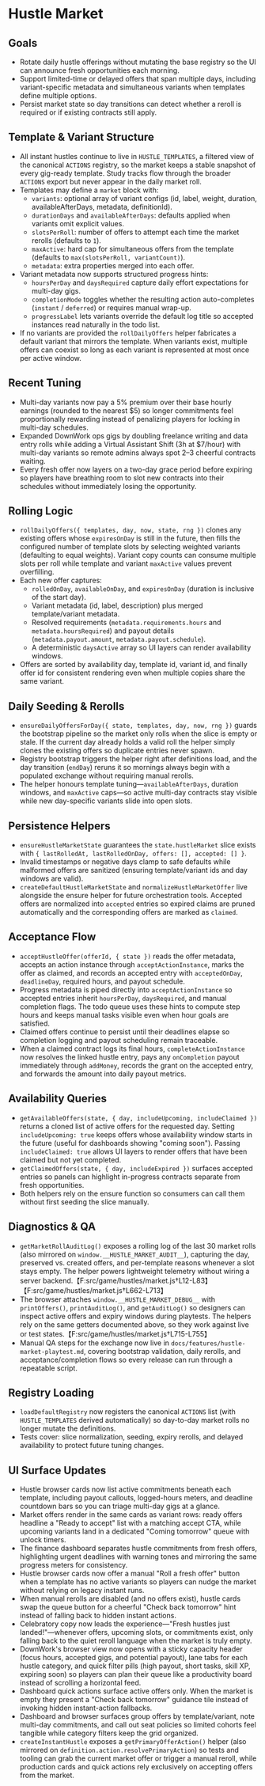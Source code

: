 # Hustle Market

## Goals
- Rotate daily hustle offerings without mutating the base registry so the UI can announce fresh opportunities each morning.
- Support limited-time or delayed offers that span multiple days, including variant-specific metadata and simultaneous variants when templates define multiple options.
- Persist market state so day transitions can detect whether a reroll is required or if existing contracts still apply.

## Template & Variant Structure
- All instant hustles continue to live in `HUSTLE_TEMPLATES`, a filtered view of the canonical `ACTIONS` registry, so the market keeps a stable snapshot of every gig-ready template. Study tracks flow through the broader `ACTIONS` export but never appear in the daily market roll.
- Templates may define a `market` block with:
  - `variants`: optional array of variant configs (id, label, weight, duration, availableAfterDays, metadata, definitionId).
  - `durationDays` and `availableAfterDays`: defaults applied when variants omit explicit values.
  - `slotsPerRoll`: number of offers to attempt each time the market rerolls (defaults to `1`).
  - `maxActive`: hard cap for simultaneous offers from the template (defaults to `max(slotsPerRoll, variantCount)`).
  - `metadata`: extra properties merged into each offer.
- Variant metadata now supports structured progress hints:
  - `hoursPerDay` and `daysRequired` capture daily effort expectations for multi-day gigs.
  - `completionMode` toggles whether the resulting action auto-completes (`instant` / `deferred`) or requires manual wrap-up.
  - `progressLabel` lets variants override the default log title so accepted instances read naturally in the todo list.
- If no variants are provided the `rollDailyOffers` helper fabricates a default variant that mirrors the template. When variants exist, multiple offers can coexist so long as each variant is represented at most once per active window.

## Recent Tuning
- Multi-day variants now pay a 5% premium over their base hourly earnings (rounded to the nearest $5) so longer commitments feel proportionally rewarding instead of penalizing players for locking in multi-day schedules.
- Expanded DownWork ops gigs by doubling freelance writing and data entry rolls while adding a Virtual Assistant Shift (3h at $7/hour) with multi-day variants so remote admins always spot 2–3 cheerful contracts waiting.
- Every fresh offer now layers on a two-day grace period before expiring so players have breathing room to slot new contracts into their schedules without immediately losing the opportunity.

## Rolling Logic
- `rollDailyOffers({ templates, day, now, state, rng })` clones any existing offers whose `expiresOnDay` is still in the future, then fills the configured number of template slots by selecting weighted variants (defaulting to equal weights). Variant copy counts can consume multiple slots per roll while template and variant `maxActive` values prevent overfilling.
- Each new offer captures:
  - `rolledOnDay`, `availableOnDay`, and `expiresOnDay` (duration is inclusive of the start day).
  - Variant metadata (id, label, description) plus merged template/variant metadata.
  - Resolved requirements (`metadata.requirements.hours` and `metadata.hoursRequired`) and payout details (`metadata.payout.amount`, `metadata.payout.schedule`).
  - A deterministic `daysActive` array so UI layers can render availability windows.
- Offers are sorted by availability day, template id, variant id, and finally offer id for consistent rendering even when multiple copies share the same variant.

## Daily Seeding & Rerolls
- `ensureDailyOffersForDay({ state, templates, day, now, rng })` guards the bootstrap pipeline so the market only rolls when the slice is empty or stale. If the current day already holds a valid roll the helper simply clones the existing offers so duplicate entries never spawn.
- Registry bootstrap triggers the helper right after definitions load, and the day transition (`endDay`) reruns it so mornings always begin with a populated exchange without requiring manual rerolls.
- The helper honours template tuning—`availableAfterDays`, duration windows, and `maxActive` caps—so active multi-day contracts stay visible while new day-specific variants slide into open slots.

## Persistence Helpers
- `ensureHustleMarketState` guarantees the `state.hustleMarket` slice exists with `{ lastRolledAt, lastRolledOnDay, offers: [], accepted: [] }`.
- Invalid timestamps or negative days clamp to safe defaults while malformed offers are sanitized (ensuring template/variant ids and day windows are valid).
- `createDefaultHustleMarketState` and `normalizeHustleMarketOffer` live alongside the ensure helper for future orchestration tools. Accepted offers are normalized into `accepted` entries so expired claims are pruned automatically and the corresponding offers are marked as `claimed`.

## Acceptance Flow
- `acceptHustleOffer(offerId, { state })` reads the offer metadata, accepts an action instance through `acceptActionInstance`, marks the offer as claimed, and records an accepted entry with `acceptedOnDay`, `deadlineDay`, required hours, and payout schedule.
- Progress metadata is piped directly into `acceptActionInstance` so accepted entries inherit `hoursPerDay`, `daysRequired`, and manual completion flags. The todo queue uses these hints to compute step hours and keeps manual tasks visible even when hour goals are satisfied.
- Claimed offers continue to persist until their deadlines elapse so completion logging and payout scheduling remain traceable.
- When a claimed contract logs its final hours, `completeActionInstance` now resolves the linked hustle entry, pays any `onCompletion` payout immediately through `addMoney`, records the grant on the accepted entry, and forwards the amount into daily payout metrics.

## Availability Queries
- `getAvailableOffers(state, { day, includeUpcoming, includeClaimed })` returns a cloned list of active offers for the requested day. Setting `includeUpcoming: true` keeps offers whose availability window starts in the future (useful for dashboards showing "coming soon"). Passing `includeClaimed: true` allows UI layers to render offers that have been claimed but not yet completed.
- `getClaimedOffers(state, { day, includeExpired })` surfaces accepted entries so panels can highlight in-progress contracts separate from fresh opportunities.
- Both helpers rely on the ensure function so consumers can call them without first seeding the slice manually.

## Diagnostics & QA
- `getMarketRollAuditLog()` exposes a rolling log of the last 30 market rolls (also mirrored on `window.__HUSTLE_MARKET_AUDIT__`), capturing the day, preserved vs. created offers, and per-template reasons whenever a slot stays empty. The helper powers lightweight telemetry without wiring a server backend.【F:src/game/hustles/market.js†L12-L83】【F:src/game/hustles/market.js†L662-L713】
- The browser attaches `window.__HUSTLE_MARKET_DEBUG__` with `printOffers()`, `printAuditLog()`, and `getAuditLog()` so designers can inspect active offers and expiry windows during playtests. The helpers rely on the same getters documented above, so they work against live or test states.【F:src/game/hustles/market.js†L715-L755】
- Manual QA steps for the exchange now live in `docs/features/hustle-market-playtest.md`, covering bootstrap validation, daily rerolls, and acceptance/completion flows so every release can run through a repeatable script.

## Registry Loading
- `loadDefaultRegistry` now registers the canonical `ACTIONS` list (with `HUSTLE_TEMPLATES` derived automatically) so day-to-day market rolls no longer mutate the definitions.
- Tests cover: slice normalization, seeding, expiry rerolls, and delayed availability to protect future tuning changes.

## UI Surface Updates
- Hustle browser cards now list active commitments beneath each template, including payout callouts, logged-hours meters, and deadline countdown bars so you can triage multi-day gigs at a glance.
- Market offers render in the same cards as variant rows: ready offers headline a "Ready to accept" list with a matching accept CTA, while upcoming variants land in a dedicated "Coming tomorrow" queue with unlock timers.
- The finance dashboard separates hustle commitments from fresh offers, highlighting urgent deadlines with warning tones and mirroring the same progress meters for consistency.
- Hustle browser cards now offer a manual "Roll a fresh offer" button when a template has no active variants so players can nudge the market without relying on legacy instant runs.
- When manual rerolls are disabled (and no offers exist), hustle cards swap the queue button for a cheerful "Check back tomorrow" hint instead of falling back to hidden instant actions.
- Celebratory copy now leads the experience—"Fresh hustles just landed!"—whenever offers, upcoming slots, or commitments exist, only falling back to the quiet reroll language when the market is truly empty.
- DownWork's browser view now opens with a sticky capacity header (focus hours, accepted gigs, and potential payout), lane tabs for each hustle category, and quick filter pills (high payout, short tasks, skill XP, expiring soon) so players can plan their queue like a productivity board instead of scrolling a horizontal feed.
- Dashboard quick actions surface active offers only. When the market is empty they present a "Check back tomorrow" guidance tile instead of invoking hidden instant-action fallbacks.
- Dashboard and browser surfaces group offers by template/variant, note multi-day commitments, and call out seat policies so limited cohorts feel tangible while category filters keep the grid organized.
- `createInstantHustle` exposes a `getPrimaryOfferAction()` helper (also mirrored on `definition.action.resolvePrimaryAction`) so tests and tooling can grab the current market offer or trigger a manual reroll, while production cards and quick actions rely exclusively on accepting offers from the market.
